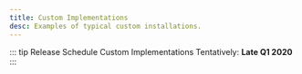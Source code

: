 ```yaml
---
title: Custom Implementations
desc: Examples of typical custom installations.
---
```


::: tip Release Schedule
Custom Implementations Tentatively: **Late Q1 2020**
:::